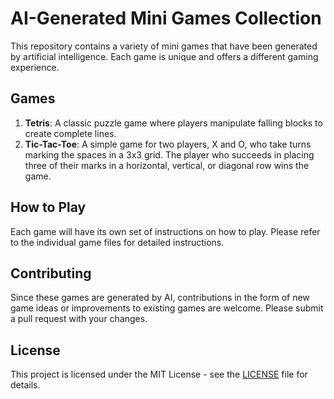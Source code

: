 # AI-Generated Mini Games Collection

This repository contains a variety of mini games that have been generated by artificial intelligence. Each game is unique and offers a different gaming experience.

## Games

1. **Tetris**: A classic puzzle game where players manipulate falling blocks to create complete lines.
2. **Tic-Tac-Toe**: A simple game for two players, X and O, who take turns marking the spaces in a 3x3 grid. The player who succeeds in placing three of their marks in a horizontal, vertical, or diagonal row wins the game.

## How to Play

Each game will have its own set of instructions on how to play. Please refer to the individual game files for detailed instructions.

## Contributing

Since these games are generated by AI, contributions in the form of new game ideas or improvements to existing games are welcome. Please submit a pull request with your changes.

## License

This project is licensed under the MIT License - see the [LICENSE](LICENSE) file for details.